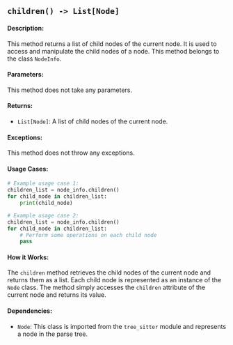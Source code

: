 ## `children() -> List[Node]`

#### Description:
This method returns a list of child nodes of the current node. It is used to access and manipulate the child nodes of a node. This method belongs to the class `NodeInfo`.

#### Parameters:
This method does not take any parameters.

#### Returns:
- `List[Node]`: A list of child nodes of the current node.

#### Exceptions:
This method does not throw any exceptions.

#### Usage Cases:

```python
# Example usage case 1:
children_list = node_info.children()
for child_node in children_list:
    print(child_node)

# Example usage case 2:
children_list = node_info.children()
for child_node in children_list:
    # Perform some operations on each child node
    pass
```

#### How it Works:
The `children` method retrieves the child nodes of the current node and returns them as a list. Each child node is represented as an instance of the `Node` class. The method simply accesses the `children` attribute of the current node and returns its value.

#### Dependencies:
- `Node`: This class is imported from the `tree_sitter` module and represents a node in the parse tree.
